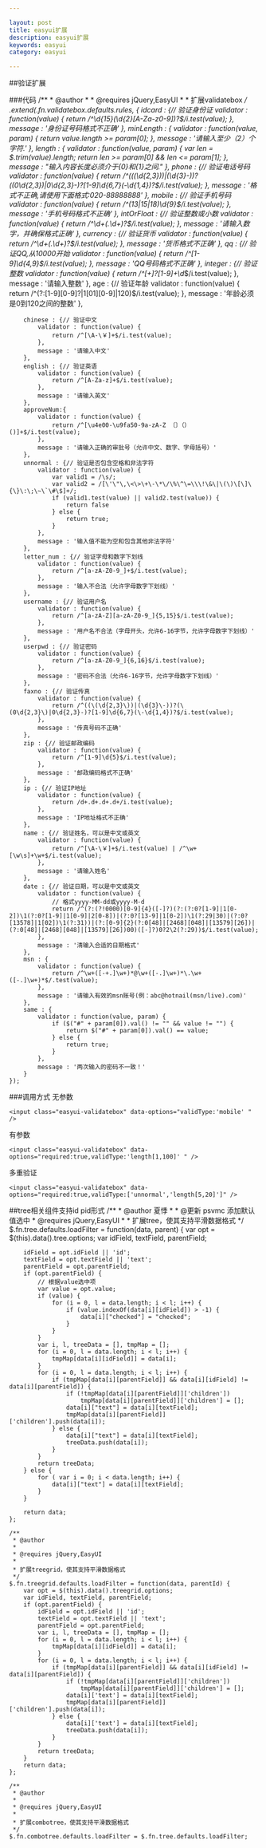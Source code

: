 ```yaml
---

layout: post
title: easyui扩展
description: easyui扩展
keywords: easyui
category: easyui

---
```


##验证扩展

###代码
	/**
	 * @author
	 * 
	 * @requires jQuery,EasyUI
	 * 
	 * 扩展validatebox
	 */
	$.extend($.fn.validatebox.defaults.rules, {
		idcard : {// 验证身份证
			validator : function(value) {
				return /^\d{15}(\d{2}[A-Za-z0-9])?$/i.test(value);
			},
			message : '身份证号码格式不正确'
		},
		minLength : {
			validator : function(value, param) {
				return value.length >= param[0];
			},
			message : '请输入至少（2）个字符.'
		},
		length : {
			validator : function(value, param) {
				var len = $.trim(value).length;
				return len >= param[0] && len <= param[1];
			},
			message : "输入内容长度必须介于{0}和{1}之间."
		},
		phone : {// 验证电话号码
			validator : function(value) {
				return /^((\(\d{2,3}\))|(\d{3}\-))?(\(0\d{2,3}\)|0\d{2,3}-)?[1-9]\d{6,7}(\-\d{1,4})?$/i.test(value);
			},
			message : '格式不正确,请使用下面格式:020-88888888'
		},
		mobile : {// 验证手机号码
			validator : function(value) {
				return /^(13|15|18)\d{9}$/i.test(value);
			},
			message : '手机号码格式不正确'
		},
		intOrFloat : {// 验证整数或小数
			validator : function(value) {
				return /^\d+(\.\d+)?$/i.test(value);
			},
			message : '请输入数字，并确保格式正确'
		},
		currency : {// 验证货币
			validator : function(value) {
				return /^\d+(\.\d+)?$/i.test(value);
			},
			message : '货币格式不正确'
		},
		qq : {// 验证QQ,从10000开始
			validator : function(value) {
				return /^[1-9]\d{4,9}$/i.test(value);
			},
			message : 'QQ号码格式不正确'
		},
		integer : {// 验证整数
			validator : function(value) {
				return /^[+]?[1-9]+\d*$/i.test(value);
			},
			message : '请输入整数'
		},
		age : {// 验证年龄
			validator : function(value) {
				return /^(?:[1-9][0-9]?|1[01][0-9]|120)$/i.test(value);
			},
			message : '年龄必须是0到120之间的整数'
		},
	
		chinese : {// 验证中文
			validator : function(value) {
				return /^[\Α-\￥]+$/i.test(value);
			},
			message : '请输入中文'
		},
		english : {// 验证英语
			validator : function(value) {
				return /^[A-Za-z]+$/i.test(value);
			},
			message : '请输入英文'
		},
		approveNum:{
			validator : function(value) {
				return /^[\u4e00-\u9fa50-9a-zA-Z 〔〕（）()]+$/i.test(value);
			},
			message : '请输入正确的审批号（允许中文、数字、字母括号）'
		},
		unnormal : {// 验证是否包含空格和非法字符
			validator : function(value) {
				var valid1 = /\s/;
				var valid2 = /[\'\"\,\<\>\+\-\*\/\%\^\=\\\!\&\|\(\)\[\]\{\}\:\;\~\`\#\$]+/;
				if (valid1.test(value) || valid2.test(value)) {
					return false
				} else {
					return true;
				}
			},
			message : '输入值不能为空和包含其他非法字符'
		},
		letter_num : {// 验证字母和数字下划线
			validator : function(value) {
				return /^[a-zA-Z0-9_]+$/i.test(value);
			},
			message : '输入不合法（允许字母数字下划线）'
		},
		username : {// 验证用户名
			validator : function(value) {
				return /^[a-zA-Z][a-zA-Z0-9_]{5,15}$/i.test(value);
			},
			message : '用户名不合法（字母开头，允许6-16字节，允许字母数字下划线）'
		},
		userpwd : {// 验证密码
			validator : function(value) {
				return /^[a-zA-Z0-9_]{6,16}$/i.test(value);
			},
			message : '密码不合法（允许6-16字节，允许字母数字下划线）'
		},
		faxno : {// 验证传真
			validator : function(value) {
				return /^((\(\d{2,3}\))|(\d{3}\-))?(\(0\d{2,3}\)|0\d{2,3}-)?[1-9]\d{6,7}(\-\d{1,4})?$/i.test(value);
			},
			message : '传真号码不正确'
		},
		zip : {// 验证邮政编码
			validator : function(value) {
				return /^[1-9]\d{5}$/i.test(value);
			},
			message : '邮政编码格式不正确'
		},
		ip : {// 验证IP地址
			validator : function(value) {
				return /d+.d+.d+.d+/i.test(value);
			},
			message : 'IP地址格式不正确'
		},
		name : {// 验证姓名，可以是中文或英文
			validator : function(value) {
				return /^[\Α-\￥]+$/i.test(value) | /^\w+[\w\s]+\w+$/i.test(value);
			},
			message : '请输入姓名'
		},
		date : {// 验证日期，可以是中文或英文
			validator : function(value) {
				// 格式yyyy-MM-dd或yyyy-M-d
				return /^(?:(?!0000)[0-9]{4}([-]?)(?:(?:0?[1-9]|1[0-2])\1(?:0?[1-9]|1[0-9]|2[0-8])|(?:0?[13-9]|1[0-2])\1(?:29|30)|(?:0?[13578]|1[02])\1(?:31))|(?:[0-9]{2}(?:0[48]|[2468][048]|[13579][26])|(?:0[48]|[2468][048]|[13579][26])00)([-]?)0?2\2(?:29))$/i.test(value);
			},
			message : '清输入合适的日期格式'
		},
		msn : {
			validator : function(value) {
				return /^\w+([-+.]\w+)*@\w+([-.]\w+)*\.\w+([-.]\w+)*$/.test(value);
			},
			message : '请输入有效的msn账号(例：abc@hotnail(msn/live).com)'
		},
		same : {
			validator : function(value, param) {
				if ($("#" + param[0]).val() != "" && value != "") {
					return $("#" + param[0]).val() == value;
				} else {
					return true;
				}
			},
			message : '两次输入的密码不一致！'
		}
	});
###调用方式
无参数

	<input class="easyui-validatebox" data-options="validType:'mobile' " />

有参数

	<input class="easyui-validatebox" data-options="required:true,validType:'length[1,100]' " />
	
多重验证

	<input class="easyui-validatebox" data-options="required:true,validType:['unnormal','length[5,20]']" />

##tree相关组件支持id pid形式
	/**
	 * @author 夏悸
	 * 
	 * @更新 psvmc 添加默认值选中
	 * @requires jQuery,EasyUI
	 * 
	 * 扩展tree，使其支持平滑数据格式
	 */
	$.fn.tree.defaults.loadFilter = function(data, parent) {
		var opt = $(this).data().tree.options;
		var idField, textField, parentField;
	
		idField = opt.idField || 'id';
		textField = opt.textField || 'text';
		parentField = opt.parentField;
		if (opt.parentField) {
			// 根据value选中项
			var value = opt.value;
			if (value) {
				for (i = 0, l = data.length; i < l; i++) {
					if (value.indexOf(data[i][idField]) > -1) {
						data[i]["checked"] = "checked";
					}
				}
			}
			var i, l, treeData = [], tmpMap = [];
			for (i = 0, l = data.length; i < l; i++) {
				tmpMap[data[i][idField]] = data[i];
			}
			for (i = 0, l = data.length; i < l; i++) {
				if (tmpMap[data[i][parentField]] && data[i][idField] != data[i][parentField]) {
					if (!tmpMap[data[i][parentField]]['children'])
						tmpMap[data[i][parentField]]['children'] = [];
					data[i]["text"] = data[i][textField];
					tmpMap[data[i][parentField]]['children'].push(data[i]);
				} else {
					data[i]["text"] = data[i][textField];
					treeData.push(data[i]);
				}
			}
			return treeData;
		} else {
			for ( var i = 0; i < data.length; i++) {
				data[i]["text"] = data[i][textField];
			}
		}
	
		return data;
	};
	
	/**
	 * @author
	 * 
	 * @requires jQuery,EasyUI
	 * 
	 * 扩展treegrid，使其支持平滑数据格式
	 */
	$.fn.treegrid.defaults.loadFilter = function(data, parentId) {
		var opt = $(this).data().treegrid.options;
		var idField, textField, parentField;
		if (opt.parentField) {
			idField = opt.idField || 'id';
			textField = opt.textField || 'text';
			parentField = opt.parentField;
			var i, l, treeData = [], tmpMap = [];
			for (i = 0, l = data.length; i < l; i++) {
				tmpMap[data[i][idField]] = data[i];
			}
			for (i = 0, l = data.length; i < l; i++) {
				if (tmpMap[data[i][parentField]] && data[i][idField] != data[i][parentField]) {
					if (!tmpMap[data[i][parentField]]['children'])
						tmpMap[data[i][parentField]]['children'] = [];
					data[i]['text'] = data[i][textField];
					tmpMap[data[i][parentField]]['children'].push(data[i]);
				} else {
					data[i]['text'] = data[i][textField];
					treeData.push(data[i]);
				}
			}
			return treeData;
		}
		return data;
	};
	
	/**
	 * @author
	 * 
	 * @requires jQuery,EasyUI
	 * 
	 * 扩展combotree，使其支持平滑数据格式
	 */
	$.fn.combotree.defaults.loadFilter = $.fn.tree.defaults.loadFilter;